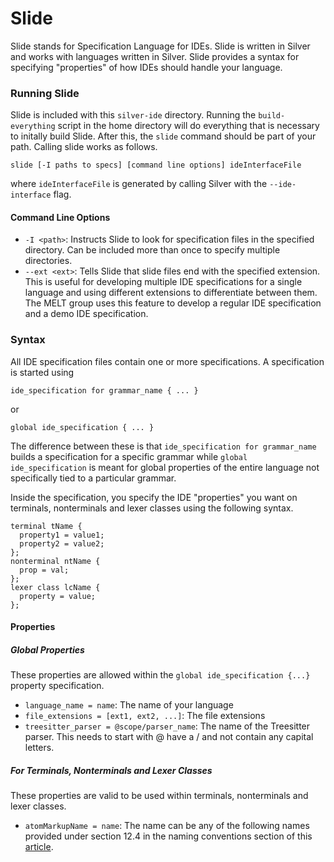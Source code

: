 # Slide
Slide stands for Specification Language for IDEs. Slide is written in Silver
and works with languages written in Silver. Slide provides a syntax for specifying
"properties" of how IDEs should handle your language.
###  Running Slide
Slide is included with this `silver-ide` directory. Running the `build-everything` script in the home directory will do everything that is necessary to initally build Slide. After this, the `slide` command should be part of your path. Calling slide works as follows.

`slide [-I paths to specs] [command line options] ideInterfaceFile`

where `ideInterfaceFile` is generated by calling Silver with the `--ide-interface` flag.
#### Command Line Options
- `-I <path>`:
Instructs Slide to look for specification files in the specified directory. Can be included more than once to specify multiple directories.
- `--ext <ext>`: Tells Slide that slide files end with the specified extension. This is useful for developing multiple IDE specifications for a single language and using different extensions to differentiate between them.
The MELT group uses this feature to develop a regular IDE specification and a demo IDE specification.


### Syntax
All IDE specification files contain one or more specifications. A specification
is started using

`ide_specification for grammar_name {
 ...
}`

or

`global ide_specification {
  ...
}`

The difference between these is that `ide_specification for grammar_name` builds a specification for a specific grammar
 while `global ide_specification` is meant for global properties of the entire language not specifically tied to a particular grammar.

Inside the specification, you specify the IDE "properties" you want on terminals, nonterminals and lexer classes using the following syntax.
```
terminal tName {
  property1 = value1;
  property2 = value2;
};
nonterminal ntName {
  prop = val;
};
lexer class lcName {
  property = value;
};
```
#### Properties
##### Global Properties
These properties are allowed within the `global ide_specification {...}` property specification.
  - `language_name = name`: The name of your language
  - `file_extensions = [ext1, ext2, ...]`: The file extensions
  - `treesitter_parser = @scope/parser_name`: The name of the Treesitter parser. This needs to start with @ have a / and not contain any capital letters.

##### For Terminals, Nonterminals and Lexer Classes
These properties are valid to be used within terminals, nonterminals and lexer classes.

 - `atomMarkupName = name`: The name can be any of the following names provided under section 12.4 in the naming conventions section of this [article](https://macromates.com/manual/en/language_grammars.html).
